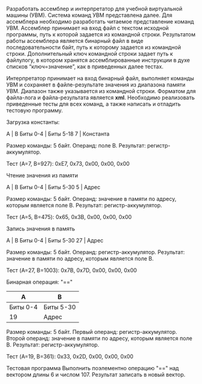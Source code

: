 Разработать ассемблер и интерпретатор для учебной виртуальной машины (УВМ). Система команд УВМ представлена далее. Для ассемблера необходимо разработать читаемое представление команд УВМ. Ассемблер принимает на вход файл с текстом исходной программы, путь к которой задается из командной строки. Результатом работы ассемблера является бинарный файл в виде последовательности байт, путь к которому задается из командной строки. Дополнительный ключ командной строки задает путь к файлулогу, в котором хранятся ассемблированные инструкции в духе списков “ключ=значение”, как в приведенных далее тестах.

Интерпретатор принимает на вход бинарный файл, выполняет команды УВМ и сохраняет в файле-результате значения из диапазона памяти УВМ. Диапазон также указывается из командной строки. Форматом для файла-лога и файла-результата является **xml**. Необходимо реализовать приведенные тесты для всех команд, а также написать и отладить тестовую программу.

Загрузка константы:

A        | B
Биты 0-4 | Биты 5-18
7        | Константа

Размер команды: 5 байт. Операнд: поле B. Результат: регистр-аккумулятор.

Тест (A=7, B=927): 
0xE7, 0x73, 0x00, 0x00, 0x00 


Чтение значения из памяти

A        | B
Биты 0-4 | Биты 5-30
5        | Адрес

Размер команды: 5 байт. Операнд: значение в памяти по адресу, которым является поле B. Результат: регистр-аккумулятор. 

Тест (A=5, B=475): 
0x65, 0x3B, 0x00, 0x00, 0x00


Запись значения в память

A        | B
Биты 0-4 | Биты 5-30
27       | Адрес

Размер команды: 5 байт. Операнд: регистр-аккумулятор. Результат: значение в памяти по адресу, которым является поле B.

Тест (A=27, B=1003): 
0x7B, 0x7D, 0x00, 0x00, 0x00

 
Бинарная операция: "==" 

| A         | B            |
|-----------|--------------|
| Биты 0-4 | Биты 5-30    |
| 19        | Адрес        |


Размер команды: 5 байт. Первый операнд: регистр-аккумулятор. Второй операнд: значение в памяти по адресу, которым является поле B. Результат: регистр-аккумулятор. 

Тест (A=19, B=361): 
0x33, 0x2D, 0x00, 0x00, 0x00
 
Тестовая программа 
Выполнить поэлементно операцию "==" над вектором длины 6 и числом 107. 
Результат записать в новый вектор.
